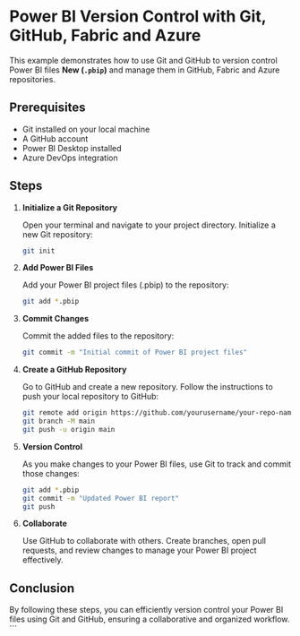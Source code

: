 # Power BI Version Control with Git, GitHub, Fabric and Azure

This example demonstrates how to use Git and GitHub to version control Power BI files **New (`.pbip`)** and manage them in GitHub, Fabric and Azure repositories.

## Prerequisites

- Git installed on your local machine
- A GitHub account
- Power BI Desktop installed
- Azure DevOps integration

## Steps

1. **Initialize a Git Repository**

   Open your terminal and navigate to your project directory. Initialize a new Git repository:

   ```sh
   git init

2. **Add Power BI Files**

    Add your Power BI project files (.pbip) to the repository:

    ```sh 
    git add *.pbip


3. **Commit Changes**

    Commit the added files to the repository:
    ```sh
    git commit -m "Initial commit of Power BI project files"


4. **Create a GitHub Repository**

    Go to GitHub and create a new repository. Follow the instructions to push your local repository to GitHub:

    ```sh
    git remote add origin https://github.com/yourusername/your-repo-name.git
    git branch -M main
    git push -u origin main


5. **Version Control**

    As you make changes to your Power BI files, use Git to track and commit those changes:

    ```sh 
    git add *.pbip
    git commit -m "Updated Power BI report"
    git push


6. **Collaborate**

    Use GitHub to collaborate with others. Create branches, open pull requests, and review changes to manage your Power BI project effectively.


## Conclusion

By following these steps, you can efficiently version control your Power BI files using Git and GitHub, ensuring a collaborative and organized workflow. ```
